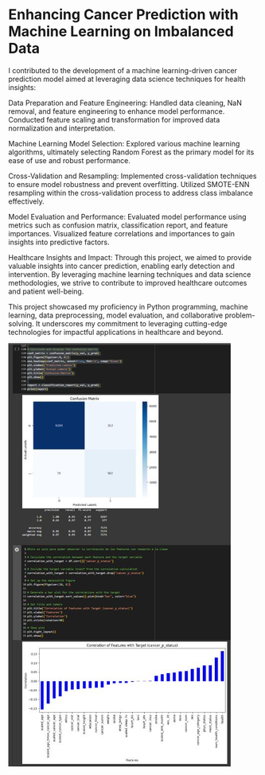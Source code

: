 #  Enhancing Cancer Prediction with Machine Learning on Imbalanced Data

I contributed to the development of a machine learning-driven cancer prediction model aimed at leveraging data science techniques for health insights:

 Data Preparation and Feature Engineering: Handled data cleaning, NaN removal, and feature engineering to enhance model performance. Conducted feature scaling and transformation for improved data normalization and interpretation.

 Machine Learning Model Selection: Explored various machine learning algorithms, ultimately selecting Random Forest as the primary model for its ease of use and robust performance.

 Cross-Validation and Resampling: Implemented cross-validation techniques to ensure model robustness and prevent overfitting. Utilized SMOTE-ENN resampling within the cross-validation process to address class imbalance effectively.

 Model Evaluation and Performance: Evaluated model performance using metrics such as confusion matrix, classification report, and feature importances. Visualized feature correlations and importances to gain insights into predictive factors.

 Healthcare Insights and Impact: Through this project, we aimed to provide valuable insights into cancer prediction, enabling early detection and intervention. By leveraging machine learning techniques and data science methodologies, we strive to contribute to improved healthcare outcomes and patient well-being.

This project showcased my proficiency in Python programming, machine learning, data preprocessing, model evaluation, and collaborative problem-solving. It underscores my commitment to leveraging cutting-edge technologies for impactful applications in healthcare and beyond.

![Alt Text](https://github.com/loretoleg/Cancer_Prediction/blob/main/photo_1.jpeg)
